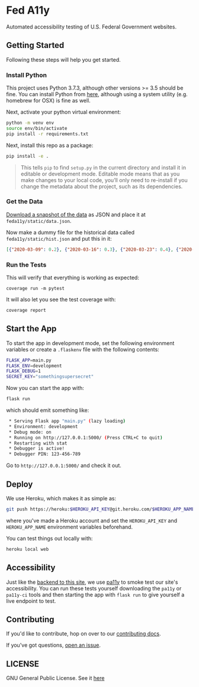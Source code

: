 # Fed A11y

Automated accessibility testing of U.S. Federal Government websites.

## Getting Started

Following these steps will help you get started.

### Install Python

This project uses Python 3.7.3, although other versions >= 3.5 should be fine. You can install Python from [here](https://www.python.org/downloads/), although using a system utility (e.g. homebrew for OSX) is fine as well.

Next, activate your python virtual environment:

```bash
python -m venv env
source env/bin/activate
pip install -r requirements.txt
```

Next, install this repo as a package:

```bash
pip install -e .
```

>This tells `pip` to find `setup.py` in the current directory and install it in editable or development mode. Editable mode means that as you make changes to your local code, you’ll only need to re-install if you change the metadata about the project, such as its dependencies.

### Get the Data

[Download a snapshot of the data](https://www.feda11y.com/data) as JSON and place it at `feda11y/static/data.json`.

Now make a dummy file for the historical data called `feda11y/static/hist.json` and put this in it:

```json
[{"2020-03-09": 0.2}, {"2020-03-16": 0.3}, {"2020-03-23": 0.4}, {"2020-03-30": 0.5}]
```

### Run the Tests

This will verify that everything is working as expected:

```
coverage run -m pytest
```

It will also let you see the test coverage with:

```bash
coverage report
```

## Start the App

To start the app in development mode, set the following environment variables or create a `.flaskenv` file with the following contents:

```bash
FLASK_APP=main.py
FLASK_ENV=development
FLASK_DEBUG=1
SECRET_KEY="somethingsupersecret"
```

Now you can start the app with:

```bash
flask run
```

which should emit something like:

```bash
 * Serving Flask app "main.py" (lazy loading)
 * Environment: development
 * Debug mode: on
 * Running on http://127.0.0.1:5000/ (Press CTRL+C to quit)
 * Restarting with stat
 * Debugger is active!
 * Debugger PIN: 123-456-789
```

Go to `http://127.0.0.1:5000/` and check it out.

## Deploy

We use Heroku, which makes it as simple as:

```bash
git push https://heroku:$HEROKU_API_KEY@git.heroku.com/$HEROKU_APP_NAME.git master
```

where you've made a Heroku account and set the `HEROKU_API_KEY` and `HEROKU_APP_NAME` environment variables beforehand.

You can test things out locally with:

```bash
heroku local web
```

## Accessibility

Just like the [backend to this site](https://github.com/csmcallister/fed-a11y-scan/), we use [pa11y](https://github.com/pa11y/pa11y) to smoke test our site's accessibility. You can run these tests yourself downloading the `pa11y` or `pa11y-ci` tools and then starting the app with `flask run` to give yourself a live endpoint to test.

## Contributing

If you'd like to contribute, hop on over to our [contributing docs]((https://github.com/csmcallister/fed-a11y/blob/master/.github/CONTRIBUTING.md)).

If you've got questions, [open an issue](https://github.com/csmcallister/fed-a11y/issues).

## LICENSE

GNU General Public License. See it [here](https://github.com/csmcallister/fed-a11y/blob/master/.github/LICENSE)